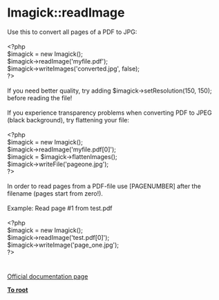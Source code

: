 # Imagick::readImage




<div class="phpcode"><span class="html">
Use this to convert all pages of a PDF to JPG:
<br>
<br><span class="default">&lt;?php
<br>$imagick </span><span class="keyword">= new </span><span class="default">Imagick</span><span class="keyword">();
<br></span><span class="default">$imagick</span><span class="keyword">-&gt;</span><span class="default">readImage</span><span class="keyword">(</span><span class="string">&apos;myfile.pdf&apos;</span><span class="keyword">);
<br></span><span class="default">$imagick</span><span class="keyword">-&gt;</span><span class="default">writeImages</span><span class="keyword">(</span><span class="string">&apos;converted.jpg&apos;</span><span class="keyword">, </span><span class="default">false</span><span class="keyword">);
<br></span><span class="default">?&gt;
<br></span>
<br>If you need better quality, try adding $imagick-&gt;setResolution(150, 150); before reading the file!
<br>
<br>If you experience transparency problems when converting PDF to JPEG (black background), try flattening your file:
<br>
<br><span class="default">&lt;?php
<br>$imagick </span><span class="keyword">= new </span><span class="default">Imagick</span><span class="keyword">();
<br></span><span class="default">$imagick</span><span class="keyword">-&gt;</span><span class="default">readImage</span><span class="keyword">(</span><span class="string">&apos;myfile.pdf[0]&apos;</span><span class="keyword">);
<br></span><span class="default">$imagick </span><span class="keyword">= </span><span class="default">$imagick</span><span class="keyword">-&gt;</span><span class="default">flattenImages</span><span class="keyword">();
<br></span><span class="default">$imagick</span><span class="keyword">-&gt;</span><span class="default">writeFile</span><span class="keyword">(</span><span class="string">&apos;pageone.jpg&apos;</span><span class="keyword">);
<br></span><span class="default">?&gt;
<br></span>
<br>In order to read pages from a PDF-file use [PAGENUMBER] after the filename (pages start from zero!).
<br>
<br>Example: Read page #1 from test.pdf
<br>
<br><span class="default">&lt;?php
<br>$imagick </span><span class="keyword">= new </span><span class="default">Imagick</span><span class="keyword">();
<br></span><span class="default">$imagick</span><span class="keyword">-&gt;</span><span class="default">readImage</span><span class="keyword">(</span><span class="string">&apos;test.pdf[0]&apos;</span><span class="keyword">);
<br></span><span class="default">$imagick</span><span class="keyword">-&gt;</span><span class="default">writeImage</span><span class="keyword">(</span><span class="string">&apos;page_one.jpg&apos;</span><span class="keyword">);
<br></span><span class="default">?&gt;</span>
</span>
</div>
  

#

[Official documentation page](https://www.php.net/manual/en/imagick.readimage.php)

**[To root](/README.md)**